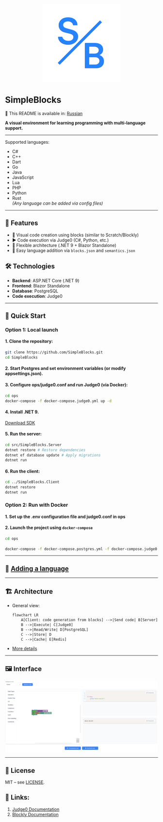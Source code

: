 
<p align="center">
  <img src="../images/logo.png" alt="SimpleBlocks Logo" width="256" />
</p>

# SimpleBlocks
📘 This README is available in: [Russian](../../README.MD)

**A visual environment for learning programming with multi-language support.**

---
Supported languages:
- C#
- C++
- Dart
- Go
- Java
- JavaScript
- Lua
- PHP
- Python
- Rust  
  _(Any language can be added via config files)_

---

## 🚀 Features
- 🧱 Visual code creation using blocks (similar to Scratch/Blockly)
- ▶️ Code execution via Judge0 (C#, Python, etc.)
- 🧩 Flexible architecture (.NET 9 + Blazor Standalone)
- 🔧 Easy language addition via `blocks.json` and `semantics.json`

## 🛠 Technologies
- **Backend**: ASP.NET Core (.NET 9)
- **Frontend**: Blazor Standalone
- **Database**: PostgreSQL
- **Code execution**: Judge0

---

## 🏁 Quick Start
### Option 1: Local launch
#### 1. **Clone the repository**:

```bash
git clone https://github.com/SimpleBlocks.git
cd SimpleBlocks
```

#### 2. **Start Postgres and set environment variables (or modify appsettings.json).**

#### 3. **Configure ops/judge0.conf and run Judge0 (via Docker):**

```bash
cd ops  
docker-compose -f docker-compose.judge0.yml up -d  
```

#### 4. **Install .NET 9**.

[Download SDK](https://dotnet.microsoft.com/en-us/download)

#### 5. **Run the server**:

```bash
cd src/SimpleBlocks.Server
dotnet restore # Restore dependencies
dotnet ef database update # Apply migrations
dotnet run
```

#### 6. **Run the client**:

```bash
cd ../SimpleBlocks.Client
dotnet restore
dotnet run 
```

### Option 2: Run with Docker
#### 1. **Set up the .env configuration file and judge0.conf in ops**
#### 2. **Launch the project using `docker-compose`**
```bash
cd ops  

docker-compose -f docker-compose.postgres.yml -f docker-compose.judge0.yml -f docker-compose.server.yml -f docker-compose.client.yml up -d
```

---

## 📝 [Adding a language](LANGUAGE_GUIDE.md)

---

## 🏗 Architecture

- General view:
  ```mermaid
  flowchart LR
      A[Client: code generation from blocks] -->|Send code| B[Server]
      B -->|Execute| C[Judge0]
      B -->|Read/Write| D[PostgreSQL]
      C -->|Store| D
      C -->|Cache| E[Redis]
  ```
- [More details](ARCHITECTURE.md)

---

## 🖼 Interface

<p align="center">
  <img src="../images/preview.png" alt="SimpleBlocks Interface" width="1024" />
</p>

---

## 📜 License
MIT – see [LICENSE](../../LICENSE).

## 🔗 Links:
1. [Judge0 Documentation](https://ce.judge0.com/)
2. [Blockly Documentation](https://developers.google.com/blockly)
